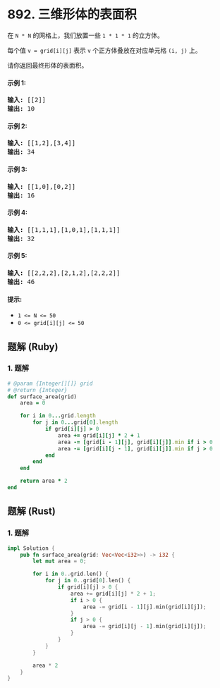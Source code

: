 # 892. 三维形体的表面积
在 ```N * N``` 的网格上，我们放置一些 ```1 * 1 * 1```  的立方体。

每个值 ```v = grid[i][j]``` 表示 ```v``` 个正方体叠放在对应单元格 ```(i, j)``` 上。

请你返回最终形体的表面积。

#### 示例 1:
<pre>
<strong>输入:</strong> [[2]]
<strong>输出:</strong> 10
</pre>

#### 示例 2:
<pre>
<strong>输入:</strong> [[1,2],[3,4]]
<strong>输出:</strong> 34
</pre>

#### 示例 3:
<pre>
<strong>输入:</strong> [[1,0],[0,2]]
<strong>输出:</strong> 16
</pre>

#### 示例 4:
<pre>
<strong>输入:</strong> [[1,1,1],[1,0,1],[1,1,1]]
<strong>输出:</strong> 32
</pre>

#### 示例 5:
<pre>
<strong>输入:</strong> [[2,2,2],[2,1,2],[2,2,2]]
<strong>输出:</strong> 46
</pre>

#### 提示:
* ```1 <= N <= 50```
* ```0 <= grid[i][j] <= 50```

## 题解 (Ruby)

### 1. 题解
```Ruby
# @param {Integer[][]} grid
# @return {Integer}
def surface_area(grid)
    area = 0

    for i in 0...grid.length
        for j in 0...grid[0].length
            if grid[i][j] > 0
                area += grid[i][j] * 2 + 1
                area -= [grid[i - 1][j], grid[i][j]].min if i > 0
                area -= [grid[i][j - 1], grid[i][j]].min if j > 0
            end
        end
    end

    return area * 2
end
```

## 题解 (Rust)

### 1. 题解
```Rust
impl Solution {
    pub fn surface_area(grid: Vec<Vec<i32>>) -> i32 {
        let mut area = 0;

        for i in 0..grid.len() {
            for j in 0..grid[0].len() {
                if grid[i][j] > 0 {
                    area += grid[i][j] * 2 + 1;
                    if i > 0 {
                        area -= grid[i - 1][j].min(grid[i][j]);
                    }
                    if j > 0 {
                        area -= grid[i][j - 1].min(grid[i][j]);
                    }
                }
            }
        }

        area * 2
    }
}
```

